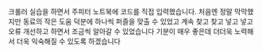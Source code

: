 크롤러 실습을 하면서 주피터 노트북에 코드를 직접 입력했습니다.
처음엔 정말 막막했지만 동료의 작은 도움 덕분에 하나씩 퍼즐을 맞출 수 있었고
계속 찾고 찾고 넣고 넣고 오류 개선하고 하면서 조금씩 알아갈 수 있었습니다
기분이 매우 좋은데 더더욱 노력해서 더욱 익숙해질 수 있도록 하겠습니다
